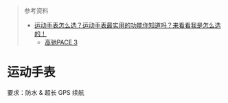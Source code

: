 > 参考资料
>
> - [运动手表怎么选？运动手表最实用的功能你知道吗？来看看我是怎么选的！](https://www.bilibili.com/video/BV1hp4y1N7jB/?spm_id_from=333.788.recommend_more_video.1&vd_source=b736aa3d7f0fdf47b59ea3021dc810ab)
>   - [高驰PACE 3](https://detail.tmall.com/item.htm?abbucket=19&id=735191125564&ns=1&pisk=fmcSh3fZPDhV35JyCwL4cweL8bPIFDONVwaKS2CPJ7F8vxgiAu8HE7kbAmnb2_8kEJEIq7enUkrzAWgnfE-w_CuorWVJbhRZv09nH7URwyBJJsUUSQt23iuorWqduMpZH4jQPZ81eyEplSULRyFLe8UAko4UyznL2-IY5PVL9WnLMtU3JzIdwydYHo4GwTeReSFYRP6RpknKkEaHPwsb8gaqPE72MTgdI7u8c1gmGzEhE4Zf96Gjh8ZO_o1d9ja-kKBVx_d_DYkKaShJDGVxSxo8l5OCRrMsk7USxCfuwV3xp8GBLNqnhqHahxbyrrGS5Xa_niL7xboSO8c9bsq-hjcQax-5_k2K3b2ianC76A0zavnvJ6EIHyIzC1r_p46ClRfQll8Xl9XHuMk8sivo5iw8ozdwlEsqtGfdsKleltx8er4-0ETf0Xf..&priceTId=2147801c17319195155202002eb4f0&skuId=5256656034479&spm=a21n57.1.item.2.4345523c1xzIPS&utparam=%7B%22aplus_abtest%22%3A%22b846418403d40840ad38666dbea98e85%22%7D&xxc=taobaoSearch)

# 运动手表

要求：防水 & 超长 GPS 续航
